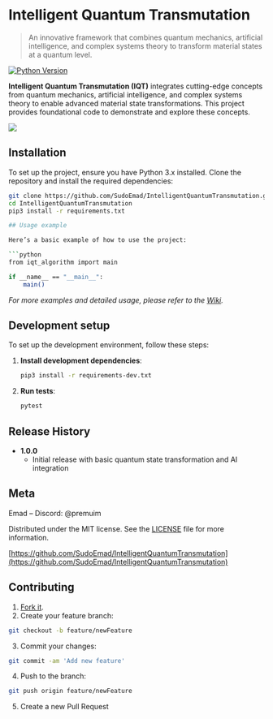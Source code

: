 # Intelligent Quantum Transmutation

> An innovative framework that combines quantum mechanics, artificial intelligence, and complex systems theory to transform material states at a quantum level.

[![Python Version][python-image]][python-url]

**Intelligent Quantum Transmutation (IQT)** integrates cutting-edge concepts from quantum mechanics, artificial intelligence, and complex systems theory to enable advanced material state transformations. This project provides foundational code to demonstrate and explore these concepts.

![](header.png)  <!-- Ensure you have a header image or remove this line -->

## Installation

To set up the project, ensure you have Python 3.x installed. Clone the repository and install the required dependencies:

```sh
git clone https://github.com/SudoEmad/IntelligentQuantumTransmutation.git
cd IntelligentQuantumTransmutation
pip3 install -r requirements.txt

## Usage example

Here’s a basic example of how to use the project:

```python
from iqt_algorithm import main

if __name__ == "__main__":
    main()
```

_For more examples and detailed usage, please refer to the [Wiki][wiki]._

## Development setup

To set up the development environment, follow these steps:

1. **Install development dependencies**:
    ```sh
    pip3 install -r requirements-dev.txt
    ```

2. **Run tests**:
    ```sh
    pytest
    ```

## Release History

* **1.0.0**
    * Initial release with basic quantum state transformation and AI integration

## Meta

Emad – Discord: @premuim

Distributed under the MIT license. See the [LICENSE](LICENSE) file for more information.

[https://github.com/SudoEmad/IntelligentQuantumTransmutation](https://github.com/SudoEmad/IntelligentQuantumTransmutation)

## Contributing

1. [Fork it](https://github.com/SudoEmad/IntelligentQuantumTransmutation/fork).
2. Create your feature branch:
```sh
git checkout -b feature/newFeature
```
3. Commit your changes:
```sh
git commit -am 'Add new feature'
```
4. Push to the branch:
```sh
git push origin feature/newFeature
```
5. Create a new Pull Request

<!-- Markdown link & img dfn's -->
[python-image]: https://img.shields.io/badge/python-3.x-blue.svg
[python-url]: https://www.python.org/
[wiki]: https://github.com/SudoEmad/IntelligentQuantumTransmutation/wiki
```
